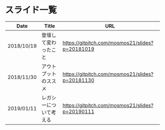 スライド一覧
====

| Date       | Title                  | URL                                             |
| ---------- | ---------------------- | ----------------------------------------------- |
| 2018/10/19 | 登壇して変わったこと   | https://gitpitch.com/mosmos21/slides?p=20181019 |
| 2018/11/30 | アウトプットのススメ   | https://gitpitch.com/mosmos21/slides?p=20181130 |
| 2019/01/11 | レガシーについて考える | https://gitpitch.com/mosmos21/slides?p=20190111 |
